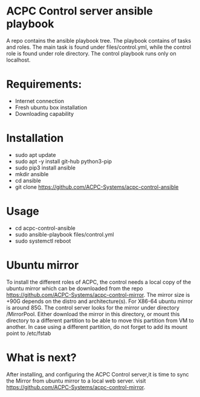 # ACPC Control server ansible playbook
A repo contains the ansible playbook tree. The playbook contains of tasks and roles. The main task is found under files/control.yml,
while the control role is found under role directory. The control playbook runs only on localhost.

# Requirements:
  * Internet connection
  * Fresh ubuntu box installation
  * Downloading capability

# Installation
  * sudo apt update
  * sudo apt -y install git-hub python3-pip
  * sudo pip3 install ansible
  * mkdir ansible
  * cd ansible
  * git clone https://github.com/ACPC-Systems/acpc-control-ansible

# Usage
  * cd acpc-control-ansible
  * sudo ansible-playbook files/control.yml
  * sudo systemctl reboot

# Ubuntu mirror
To install the different roles of ACPC, the control needs a local copy of the ubuntu mirror which can be downloaded from the repo 
https://github.com/ACPC-Systems/acpc-control-mirror.
The mirror size is +90G depends on the distro and architecture(s). For X86-64 ubuntu mirror is around 85G. The control server looks for the mirror under directory /MirrorPool. Either download the mirror in this directory, or mount this directory to a different partition to be able to move this partition from VM to another. In case using a different partition, do not forget to add its mount point to /etc/fstab

# What is next?
After installing, and configuring the ACPC Control server,it is time to sync the Mirror from ubuntu mirror to a local web server. visit https://github.com/ACPC-Systems/acpc-control-mirror.

